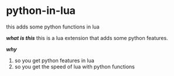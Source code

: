 # python-in-lua
this adds some python functions in lua 

***what is this***
this is a lua extension that adds some python features.

***why***
1. so you get python features in lua
2. so you get the speed of lua with python functions
